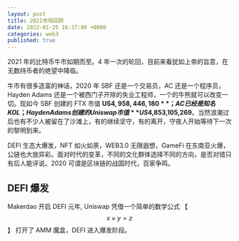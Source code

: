 ```yaml
---
layout: post
title: 2021市场回顾
date: 2022-01-25 16:37:00 +0800
categories: web3
published: true
---
```


2021 年的比特币牛市如期而至。4 年一次的轮回，目前来看犹如上帝的旨意，在无数持币者的绝望中降临。

牛市有很多造富的神话，2020 年 SBF 还是一个交易员，AC 还是一个程序员，Hayden Adams 还是一个被西门子开除的失业工程师，一个的牛熊就可以改变一切。现如今 SBF 创建的 FTX 市值 **US$4,958,446,180**；AC 已经是知名 KOL；Hayden Adams 创建的 Uniswap 市值 **US$4,853,105,269**。当然浪潮过后也有不少人被留在了沙滩上，有的继续坚守，有的离开，守夜人开始等待下一次的黎明到来。

DEFI 生态大爆发，NFT 如火如荼，WEB3.0 无限遐想，GameFi 在东南亚火爆，公链也大放异彩。面对时代的变革，不同的文化群体选择不同的方向，是否对错只有后人能评说。2020 可谓是区块链的战国时代，百家争鸣。

## DEFI 爆发

Makerdao 开启 DEFI 元年, Uniswap 凭借一个简单的数学公式 【 $$ x \times y = z $$ 】 打开了 AMM 魔盒，DEFI 进入爆发阶段。
